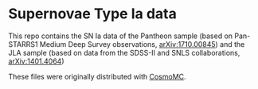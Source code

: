 # Supernovae Type Ia data

This repo contains the SN Ia data of the Pantheon sample (based on Pan-STARRS1 Medium Deep Survey observations, [arXiv:1710.00845](https://arxiv.org/abs/1710.00845)) and the JLA sample (based on data from the SDSS-II and SNLS collaborations, [arXiv:1401.4064](https://arxiv.org/abs/1401.4064))

These files were originally distributed with [CosmoMC](https://github.com/cmbant/CosmoMC).

